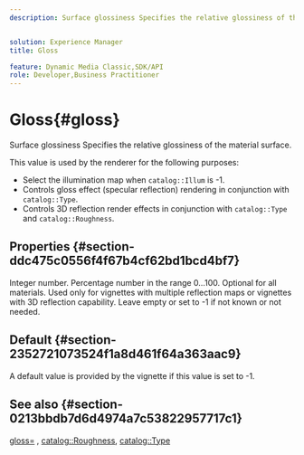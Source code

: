 ```yaml
---
description: Surface glossiness Specifies the relative glossiness of the material surface.


solution: Experience Manager
title: Gloss

feature: Dynamic Media Classic,SDK/API
role: Developer,Business Practitioner
---
```


# Gloss{#gloss}

Surface glossiness Specifies the relative glossiness of the material surface.

This value is used by the renderer for the following purposes:

* Select the illumination map when `catalog::Illum` is -1. 
* Controls gloss effect (specular reflection) rendering in conjunction with `catalog::Type`. 
* Controls 3D reflection render effects in conjunction with `catalog::Type` and `catalog::Roughness`.

## Properties {#section-ddc475c0556f4f67b4cf62bd1bcd4bf7}

Integer number. Percentage number in the range 0…100. Optional for all materials. Used only for vignettes with multiple reflection maps or vignettes with 3D reflection capability. Leave empty or set to -1 if not known or not needed.

## Default {#section-2352721073524f1a8d461f64a363aac9}

A default value is provided by the vignette if this value is set to -1.

## See also {#section-0213bbdb7d6d4974a7c53822957717c1}

[gloss=](../../../../../ir-api/http-protocol/image-rendering-api-ref/c-ir-http-protocol-ref/c-ir-http-protocol-command-reference/r-ir-http-gloss.md#reference-325aef2ee51e4e1584a06047427340ca) , [catalog::Roughness](../../../../../ir-api/material-cat/image-rendering-api-ref/c-ir-material-catalog/c-ir-material-data-reference/r-ir-roughness.md#reference-79f748ac642745e3b81795a99f61fa99), [catalog::Type](../../../../../ir-api/material-cat/image-rendering-api-ref/c-ir-material-catalog/c-ir-material-data-reference/r-ir-cat-type.md#reference-9bea147dda9f4e74bc0ec79dcc0d9161) 
